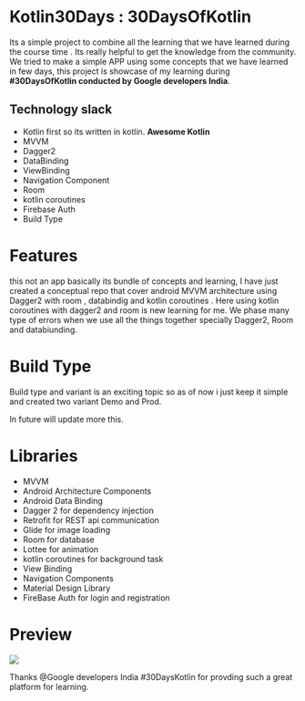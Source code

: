 # Kotlin30Days : 30DaysOfKotlin

Its a simple project to combine all the learning that we have learned during the course time . 
Its really helpful to get the knowledge from the community. 
We tried to make a simple APP using some concepts that we have learned in few days, this project is showcase of my learning during **#30DaysOfKotlin conducted by Google developers India**.

## Technology slack 
- Kotlin first so its written in kotlin.  **Awesome Kotlin**
- MVVM 
- Dagger2
- DataBinding 
- ViewBinding
- Navigation Component 
- Room 
-  kotlin coroutines 
- Firebase Auth
- Build Type 

# Features
 this not an app basically its bundle of concepts and learning,  I have just created a conceptual repo that cover android MVVM architecture using Dagger2 with room , databindig and  kotlin coroutines . Here using  kotlin coroutines  with dagger2 and room is new learning for me. 
We phase many type of errors when we use all the things together specially Dagger2, Room and databiunding. 

# Build Type
Build type and variant is an exciting topic so as of now i just keep it simple and created two variant Demo and Prod. 

In future  will update more this. 

# Libraries
- MVVM
- Android Architecture Components
- Android Data Binding
- Dagger 2 for dependency injection
- Retrofit for REST api communication
- Glide for image loading
- Room for database
- Lottee for animation
- kotlin coroutines for background task 
- View Binding
- Navigation Components
- Material Design Library 
- FireBase Auth for login and registration

# Preview 
![](https://github.com/AmandeepTomar/Kotlin30Days/blob/master/preview/30DaysKotlin.gif)

Thanks @Google developers India #30DaysKotlin for provding such a great platform for learning.



